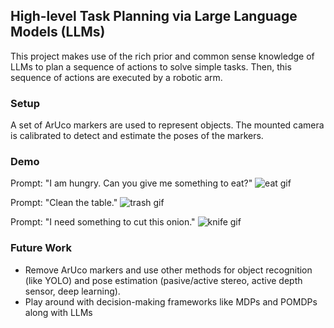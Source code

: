 ## High-level Task Planning via Large Language Models (LLMs)

This project makes use of the rich prior and common sense knowledge of LLMs to plan a sequence of actions to solve simple tasks. Then, this sequence of actions are executed by a robotic arm.

### Setup

A set of ArUco markers are used to represent objects. The mounted camera is calibrated to detect and estimate the poses of the markers.

### Demo

Prompt: "I am hungry. Can you give me something to eat?"
![eat gif](eat.gif "Demo")

Prompt: "Clean the table."
![trash gif](trash.gif "Demo")

Prompt: "I need something to cut this onion."
![knife gif](knife.gif "Demo")

### Future Work
* Remove ArUco markers and use other methods for object recognition (like YOLO) and pose estimation (pasive/active stereo, active depth sensor, deep learning).
* Play around with decision-making frameworks like MDPs and POMDPs along with LLMs
